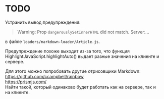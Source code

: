 TODO
====

Устранить вывод предупреждения:
> Warning: Prop `dangerouslySetInnerHTML` did not match. Server:...

в файле `loaders/markdown-loader/Article.js`.

Предупреждение похоже выходит из-за того, что 
функция HighlightJavaScript.highlightAuto()
выдает разные значения на клиенте и сервере.

Для этого можно попробовать другие отрисовщики Markdown:  
https://github.com/ccampbell/rainbow  
https://prismjs.com/  
Найти такой, который одинаково будет работать как на сервере, 
так и на клиенте.